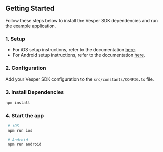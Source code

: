 ## Getting Started

Follow these steps below to install the Vesper SDK dependencies and run the example application.

### 1. **Setup**

- For iOS setup instructions, refer to the documentation [here](https://dicetechnology.github.io/react-native-vesper-sdk/index.html#md:ios-vespersdk-auth).
- For Android setup instructions, refer to the documentation [here](https://dicetechnology.github.io/react-native-vesper-sdk/index.html#md:android-vespersdk-auth).

### 2. **Configuration**

Add your Vesper SDK configuration to the `src/constants/CONFIG.ts` file.

### 3. **Install Dependencies**
   ```bash
   npm install
   ```
    
### 4. **Start the app**

   ```bash
    # iOS
    npm run ios
    
    # Android
    npm run android
   ```
